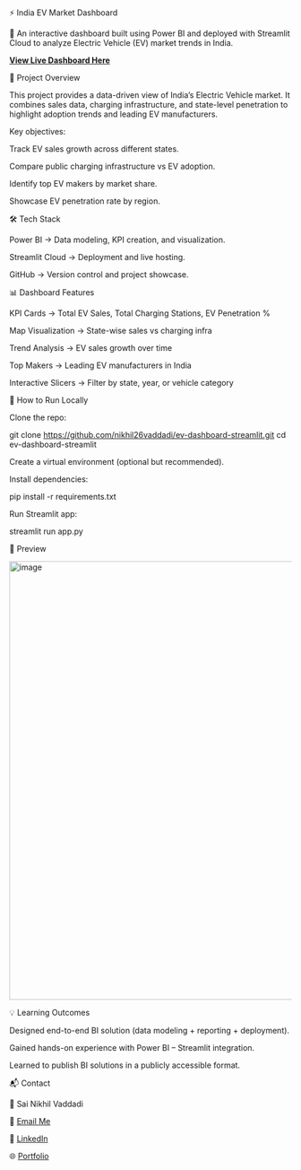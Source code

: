 ⚡ India EV Market Dashboard

🚗 An interactive dashboard built using Power BI and deployed with Streamlit Cloud to analyze Electric Vehicle (EV) market trends in India.

**[View Live Dashboard Here](https://ev-dashboard-app-ht2yqlmipn3f8rnrgyecpn.streamlit.app/)**

📌 Project Overview

This project provides a data-driven view of India’s Electric Vehicle market.
It combines sales data, charging infrastructure, and state-level penetration to highlight adoption trends and leading EV manufacturers.

Key objectives:

Track EV sales growth across different states.

Compare public charging infrastructure vs EV adoption.

Identify top EV makers by market share.

Showcase EV penetration rate by region.

🛠️ Tech Stack

Power BI → Data modeling, KPI creation, and visualization.

Streamlit Cloud → Deployment and live hosting.

GitHub → Version control and project showcase.

📊 Dashboard Features

KPI Cards → Total EV Sales, Total Charging Stations, EV Penetration %

Map Visualization → State-wise sales vs charging infra

Trend Analysis → EV sales growth over time

Top Makers → Leading EV manufacturers in India

Interactive Slicers → Filter by state, year, or vehicle category

🚀 How to Run Locally

Clone the repo:

git clone https://github.com/nikhil26vaddadi/ev-dashboard-streamlit.git
cd ev-dashboard-streamlit


Create a virtual environment (optional but recommended).

Install dependencies:

pip install -r requirements.txt


Run Streamlit app:

streamlit run app.py


📸 Preview

<img width="1236" height="782" alt="image" src="https://github.com/user-attachments/assets/c60c4979-0576-4c7d-baad-62813984d02f" />

💡 Learning Outcomes

Designed end-to-end BI solution (data modeling + reporting + deployment).

Gained hands-on experience with Power BI – Streamlit integration.

Learned to publish BI solutions in a publicly accessible format.

📬 Contact

👤 Sai Nikhil Vaddadi

📧 [Email Me](mailto:nikhil26vsn@gmail.com)

💼 [LinkedIn](https://www.linkedin.com/in/sai-nikhil-vaddadi)

🌐 [Portfolio](https://sainikhil.app/)

